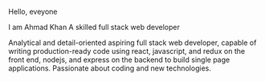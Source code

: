 Hello, eveyone

I am Ahmad Khan A skilled full stack web developer

Analytical and detail-oriented aspiring full stack web developer, capable of writing production-ready code using react, javascript, and redux on the front end, nodejs, and express on the backend to build single page applications. Passionate about coding and new technologies.